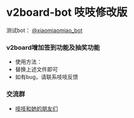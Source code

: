 # **v2board-bot 吱吱修改版**

测试bot： [@xiaomiaomiao_bot](https://t.me/xiaomiaomiao_bot)
### v2board增加签到功能及抽奖功能
- 使用方法：
- 替换上述文件即可
- 如有bug，请联系吱吱反馈
### 交流群
* [吱吱和她的朋友们](https://t.me/zhifriends)
